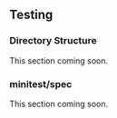 ## Testing

### Directory Structure

This section coming soon.

### minitest/spec

This section coming soon.
